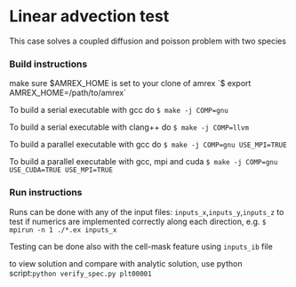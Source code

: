 # Linear advection test

This case solves a coupled diffusion and poisson problem 
with two species

### Build instructions

make sure $AMREX_HOME is set to your clone of amrex
`$ export AMREX_HOME=/path/to/amrex`

To build a serial executable with gcc do
`$ make -j COMP=gnu`

To build a serial executable with clang++ do
`$ make -j COMP=llvm`

To build a parallel executable with gcc do
`$ make -j COMP=gnu USE_MPI=TRUE`

To build a parallel executable with gcc, mpi and cuda
`$ make -j COMP=gnu USE_CUDA=TRUE USE_MPI=TRUE`

### Run instructions

Runs can be done with any of the input files:
`inputs_x`,`inputs_y`,`inputs_z` to test if numerics 
are implemented correctly along each direction, e.g.
`$ mpirun -n 1 ./*.ex inputs_x`

Testing can be done also with the cell-mask feature 
using `inputs_ib` file

to view solution and compare with analytic solution, use 
python script:`python verify_spec.py plt00001`
